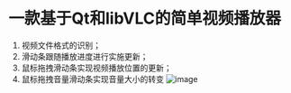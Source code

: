 # 一款基于Qt和libVLC的简单视频播放器
1. 视频文件格式的识别；
2. 滑动条跟随播放进度进行实施更新；
3. 鼠标拖拽滑动条实现视频播放位置的更新；
4. 鼠标拖拽音量滑动条实现音量大小的转变
![image](https://github.com/Johnbulte/Qt_LibVLC/assets/39647360/00b460bd-4216-47ea-ae61-d7b8556367e1)
